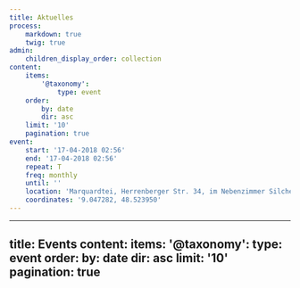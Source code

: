 ```yaml
---
title: Aktuelles
process:
    markdown: true
    twig: true
admin:
    children_display_order: collection
content:
    items:
        '@taxonomy':
            type: event
    order:
        by: date
        dir: asc
    limit: '10'
    pagination: true
event:
    start: '17-04-2018 02:56'
    end: '17-04-2018 02:56'
    repeat: T
    freq: monthly
    until: ''
    location: 'Marquardtei, Herrenberger Str. 34, im Nebenzimmer Silcherstube'
    coordinates: '9.047282, 48.523950'
---
```


---
title: Events
content:
    items:
        '@taxonomy':
            type: event
    order:
        by: date
        dir: asc
    limit: '10'
    pagination: true
---
